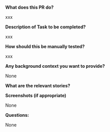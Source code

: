 **What does this PR do?**

  xxx

  **Description of Task to be completed?**

  xxx

  **How should this be manually tested?**

  xxx

  **Any background context you want to provide?**

  None

  **What are the relevant stories?**

  <a href=''></a>

  **Screenshots (if appropriate)**

  None

  **Questions:**

 None
